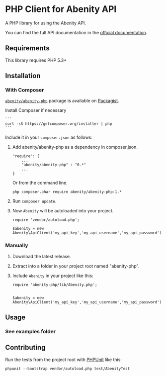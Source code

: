 # PHP Client for Abenity API

A PHP library for using the Abenity API.  

You can find the full API documentation in the [official documentation](http://api.abenity.com/documentation).

## Requirements

This library requires PHP 5.3+

## Installation

### With Composer

[`abenity/abenity-php`](http://packagist.org/packages/abenity/abenity-php) package is available on [Packagist](http://packagist.org).

Install Composer if necessary

    ```
    curl -sS https://getcomposer.org/installer | php
    ```

Include it in your `composer.json` as follows:

1. Add abenity/abenity-php as a dependency in composer.json.

    ```
    "require": {
        ...
        "abenity/abenity-php" : "0.*"
        ...
    }
    ```

    Or  from the command line.

    ```
    php composer.phar require abenity/abenity-php:1.*
    ```

2. Run `composer update`.
3. Now `Abenity` will be autoloaded into your project.


    ```
    require 'vendor/autoload.php';

    $abenity = new Abenity\ApiClient('my_api_key','my_api_username','my_api_password');
    ```

### Manually
1. Download the latest release.
2. Extract into a folder in your project root named "abenity-php".
2. Include `Abenity` in your project like this:

    ```
    require 'abenity-php/lib/Abenity.php';


    $abenity = new Abenity\ApiClient('my_api_key','my_api_username','my_api_password');
    ```

## Usage

### See examples folder


## Contributing
Run the tests from the project root with [PHPUnit](http://phpunit.de) like this:

```
phpunit --bootstrap vendor/autoload.php test/AbenityTest
```
